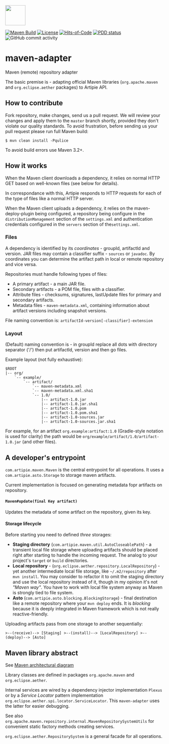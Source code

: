 <img src="https://www.artipie.com/logo.svg" width="64px" height="64px"/>

[![Maven Build](https://github.com/artipie/maven-adapter/workflows/Maven%20Build/badge.svg)](https://github.com/artipie/maven-adapter/actions?query=workflow%3A%22Maven+Build%22)
[![License](https://img.shields.io/badge/license-MIT-green.svg)](https://github.com/artipie/maven-adapter/blob/master/LICENSE.txt)
[![Hits-of-Code](https://hitsofcode.com/github/artipie/maven-adapter)](https://hitsofcode.com/view/github/artipie/maven-adapter)
[![PDD status](http://www.0pdd.com/svg?name=artipie/maven-adapter)](http://www.0pdd.com/p?name=artipie/maven-adapter)
![GitHub commit activity](https://img.shields.io/github/commit-activity/m/artipie/maven-adapter?style=plastic)

# maven-adapter
Maven (remote) repository adapter

The basic premise is - adapting official Maven libraries
(`org.apache.maven` and `org.eclipse.aether` packages)
to Artipie API.

## How to contribute

Fork repository, make changes, send us a pull request. We will review
your changes and apply them to the `master` branch shortly, provided
they don't violate our quality standards. To avoid frustration, before
sending us your pull request please run full Maven build:

```
$ mvn clean install -Pqulice
```
To avoid build errors use Maven 3.2+.

## How it works

When the Maven client downloads a dependency, it relies on normal HTTP GET based on well-known files (see below for details).

In correspondance with this, Artipie responds to HTTP requests for each of the type of files like a normal HTTP server.

<!--
@todo #64:30min Continue working in the Maven HTTP API for downloading artifacts: we need to 1) add
 IT tests that uses a traditional Maven client (investigate for libraries used in the Maven
 ecosystem to simulate proper Maven client requests), and then 2) implement those HTTP API
 so that we serve the artifacts according to the layout described below.
-->

When the Maven client uploads a dependency, it relies on the maven-deploy-plugin being configured, a
repository being configure in the `distributionManagement` section of the `settings.xml` and authentication
credentials configured in the `servers` section of the`settings.xml`.

<!--
@todo #64:30min Continue working in the Maven HTTP API for uploading artifacts: we need to 1) investigate
 exactly what are the HTTP endpoints needed when using the maven-deploy-plugin with the HTTP Wagon extension,
 2) add IT tests that uses a traditional Maven client (investigate for libraries used in the Maven
 ecosystem to simulate proper Maven client requests), and then 3) implement those HTTP API
 so that the IT tests pass.
-->

### Files

A dependency is identified by its _coordinates_ - groupId, artifactId and version.
JAR files may contain a classifier suffix - `sources` or `javadoc`.
By coordinates you can determine the artifact path in local or remote repository and vice versa.

Repositories must handle following types of files:
- A primary artifact - a main JAR file.
- Secondary artifacts - a POM file, files with a classifier.
- Attribute files - checksums, signatures, lastUpdate files for primary and secondary artifacts.
- Metadata files - `maven-metadata.xml`, containing information about artifact versions
including snapshot versions.

File naming convention is:
`artifactId-version[-classifier]-extension`

### Layout

(Default) naming convention is - in groupId replace all dots with directory separator ('/')
then put artifactId, version and then go files.

Example layout (not fully exhaustive):
```
$ROOT
|-- org/
    `-- example/
        `-- artifact/
            `-- maven-metadata.xml
            `-- maven-metadata.xml.sha1
            `-- 1.0/
                |-- artifact-1.0.jar
                |-- artifact-1.0.jar.sha1
                |-- artifact-1.0.pom
                |-- artifact-1.0.pom.sha1
                |-- artifact-1.0-sources.jar
                |-- artifact-1.0-sources.jar.sha1
```

For example, for an artifact `org.example:artifact:1.0` (Gradle-style notation is used for clarity)
the path would be `org/example/artifact/1.0/artifact-1.0.jar` (and other files).

## A developer's entrypoint

`com.artipie.maven.Maven` is the central entrypoint for all operations. It uses a
`com.artipie.asto.Storage` to storage maven artifacts.

Current implementation is focused on generating metadata fopr artifacts on repository.

#### `Maven#update(final Key artifact)`
Updates the metadata of some artifact on the repository, given its key.

#### Storage lifecycle

Before starting you need to defined _three_ storages:

- __Staging directory__ (`com.artipie.maven.util.AutoCloseablePath`) -
a transient local file storage where uploading artifacts should be placed
right after starting to handle the incoming request.
The analog to your project's `target` or `build` directories.
- __Local repository__ - (`org.eclipse.aether.repository.LocalRepository`) -
yet another intermediate local file storage, like `~/.m2/repository` after `mvn install`.
You may consider to refactor it to omit the staging directory and
use the local repository instead of it, though in my opinion it's not _"Maven way"_.
You have to work with local file system anyway as Maven is strongly tied to file system.
- __Asto__ (`com.artipie.asto.blocking.BlockingStorage`) - final destination like a remote repository
where your `mvn deploy` ends. It is _blocking_ because
it is deeply integrated in Maven framework which is not really reactive-friendly.

Uploading artifacts pass from one storage to another sequentially:
```
>--(receive)--> [Staging] >--(install)--> [LocalRepository] >--(deploy)--> [Asto]
```

## Maven library abstract

See [Maven architectural diagram](https://maven.apache.org/ref/3.6.3/)

Library classes are defined in packages `org.apache.maven` and `org.eclipse.aether`.

Internal services are wired by a dependency injector implementation `Plexus`
or by a _Service Locator_ pattern implementation `org.eclipse.aether.spi.locator.ServiceLocator`.
This `maven-adapter` uses the latter for easier debugging.

See also `org.apache.maven.repository.internal.MavenRepositorySystemUtils`
for convenient static factory methods creating services.

`org.eclipse.aether.RepositorySystem` is a general facade for all operations.

